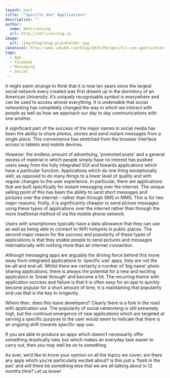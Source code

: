 ```yaml
---
layout: post
title: "‘Specific Use’ Applications"
description: ""
author:
  name: NetLicensing
  url: http://netlicensing.io
image:
  url: /img/blog/blog-placeholder.jpg
canonical: http://www.labs64.com/blog/2014/08/specific-use-applications/
tags:
  - App
  - Facebook
  - Messaging
  - Social
---
```

It might seem strange to think that it is now ten years since the largest social network every created was first dreamt up in the dormitory of an American University. It’s uniquely recognisable symbol is everywhere and can be used to access almost everything. It is undeniable that social networking has completely changed the way in which we interact with people as well as how we approach our day to day communications with one another.

A significant part of the success of the major names in social media has been the ability to share photos, stories and send instant messages from a single place. This convenience has stretched from the browser interface across to tablets and mobile devices.

However, the endless amount of advertising, ‘promoted posts’ and a general excess of material in which people simply have no interest has pushed users away from the fully integrated GUI and towards applications which have a particular function. Applications which do one thing exceptionally well, as opposed to do many things to a lower level of quality and with regular changes to the user experience.
In particular, there are applications that are built specifically for instant messaging over the internet. The unique selling point of this has been the ability to send short messages and pictures over the internet &#8211; rather than through SMS or MMS. This is for two major reasons; firstly, it is significantly cheaper to send picture messages using these types of applications over the internet rather than through the more traditional method of via the mobile phone network.

Users with smartphones typically have a data allowance that they can use as well as being able to connect to WiFi hotspots in public places. The second major reason for the success and popularity of these types of applications is that they enable people to send pictures and messages internationally with nothing more than an internet connection.

Although messaging apps are arguably the driving force behind this move away from integrated applications to ‘specific use’ apps, they are not the be-all and end-all. Whilst there are certainly a number of ‘big name’ photo sharing applications, there is always the potential for a new and exciting application to ‘break through’ and become a hit. The recurring theme with application success and failure is that it is often easy for an app to quickly become popular for a short amount of time, it is maintaining that popularity and use that is the key to longevity.

Where then, does this leave developers? Clearly there is a fork in the road with application use. The popularity of social networking is still extremely high, but the continual emergence of new applications which are targeted at serving a specific purpose to the user would seem to indicate that there is an ongoing shift towards specific-app use.

If you are able to produce an apps which doesn’t necessarily offer something drastically new, but which makes an everyday task easier to carry out, then you may well be on to something.

As ever, we’d like to know your opinion on all the topics we cover; are there any apps which you’re particularly excited about? Is this just a ‘flash in the pan’ and will there be something else that we are all talking about in 12 months time? Let us know!
